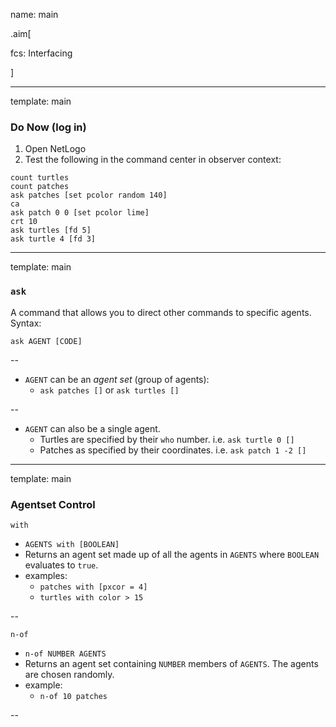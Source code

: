 name: main

.aim[<div>
fcs: Interfacing
</div>]

---
template: main

### Do Now (log in)
1. Open NetLogo
2. Test the following in the command center in observer context:
```
count turtles
count patches
ask patches [set pcolor random 140]
ca
ask patch 0 0 [set pcolor lime]
crt 10
ask turtles [fd 5]
ask turtle 4 [fd 3]
```

---
template: main

###  `ask`
A command that allows you to direct other commands to specific agents. Syntax:

`ask AGENT [CODE]`

--

- `AGENT` can be an _agent set_ (group of agents):
  - `ask patches []` or `ask turtles []`

--
- `AGENT` can also be a single agent.
  - Turtles are specified by their `who` number. i.e. `ask turtle 0 []`
  - Patches as specified by their coordinates. i.e. `ask patch 1 -2 []`


---
template: main

### Agentset Control
`with`
- `AGENTS with [BOOLEAN]`
- Returns an agent set made up of all the agents in `AGENTS` where `BOOLEAN` evaluates to `true`.
- examples:
  - `patches with [pxcor = 4]`
  - `turtles with color > 15`

--

`n-of`
- `n-of NUMBER AGENTS`
- Returns an agent set containing `NUMBER` members of `AGENTS`. The agents are chosen randomly.
- example:
  - `n-of 10 patches`

--
